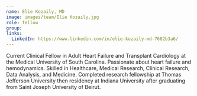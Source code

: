 ```yaml
---
name: Elie Kozaily, MD
image: images/team/Elie Kozaily.jpg
role: fellow
group: 
links:
  LinkedIn: https://www.linkedin.com/in/elie-kozaily-md-7682b3a6/
---
```


Current Clinical Fellow in Adult Heart Failure and Transplant Cardiology at the Medical University of South Carolina. Passionate about heart failure and hemodynamics. Skilled in Healthcare, Medical Research, Clinical Research, Data Analysis, and Medicine. Completed research fellowship at Thomas Jefferson University then residency at Indiana University after graduating from Saint Joseph University of Beirut. 